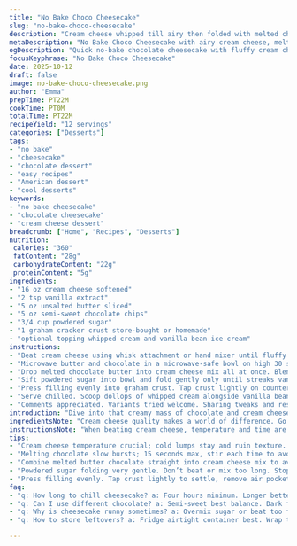 ```yaml
---
title: "No Bake Choco Cheesecake"
slug: "no-bake-choco-cheesecake"
description: "Cream cheese whipped till airy then folded with melted chocolate and butter. Powdered sugar brings subtle sweetness. Spread into crumbly crust, chilled to set. Serve cold with whipped cream and vanilla ice cream. No oven needed. A quick, smooth chocolate cheesecake with easy assembly. Familiar taste but with buttery richness, luscious texture. Attention to chocolate melting, cream cheese fluffiness essential. Takes about 20 minutes prep; chilling time varies. Twelve servings. Classic American dessert, versatile and forgiving. Substitutions possible for health or pantry limits. Tips included for texture, flavor, and troubleshooting."
metaDescription: "No Bake Choco Cheesecake with airy cream cheese, melted semi-sweet chocolate, buttery crust. Chill for firm texture, rich yet light chocolate flavor. Twelve servings."
ogDescription: "Quick no-bake chocolate cheesecake with fluffy cream cheese, melted butter, and semi-sweet chips. Chill well for sliceable texture and rich taste. Serve cold with cream."
focusKeyphrase: "No Bake Choco Cheesecake"
date: 2025-10-12
draft: false
image: no-bake-choco-cheesecake.png
author: "Emma"
prepTime: PT22M
cookTime: PT0M
totalTime: PT22M
recipeYield: "12 servings"
categories: ["Desserts"]
tags:
- "no bake"
- "cheesecake"
- "chocolate dessert"
- "easy recipes"
- "American dessert"
- "cool desserts"
keywords:
- "no bake cheesecake"
- "chocolate cheesecake"
- "cream cheese dessert"
breadcrumb: ["Home", "Recipes", "Desserts"]
nutrition: 
 calories: "360"
 fatContent: "28g"
 carbohydrateContent: "22g"
 proteinContent: "5g"
ingredients:
- "16 oz cream cheese softened"
- "2 tsp vanilla extract"
- "5 oz unsalted butter sliced"
- "5 oz semi-sweet chocolate chips"
- "3/4 cup powdered sugar"
- "1 graham cracker crust store-bought or homemade"
- "optional topping whipped cream and vanilla bean ice cream"
instructions:
- "Beat cream cheese using whisk attachment or hand mixer until fluffy and hopping with air bubbles, roughly 4 minutes. Look for pale, light texture not grainy or cold lumps. Add vanilla extract, pulse briefly just to combine. Set aside and clean bowl."
- "Microwave butter and chocolate in a microwave-safe bowl on high 30 seconds, then stir promptly. Repeat 15 second bursts stirring each time. Don’t let chocolate scorch or separate—smooth, shiny texture means done. Should be warm but not hot."
- "Drop melted chocolate butter into cream cheese mix all at once. Blend thoroughly until uniform, no swirls of white. Use slow speed to avoid flying mixture out. The glossy cocoa mix meeting fluffy base creates velvet cream. Time to add sugar next."
- "Sift powdered sugar into bowl and fold gently only until streaks vanish. Don’t overbeat or cheesecake will lose body. Texture should be thick but spreadable, holds shape when lifted with spatula."
- "Press filling evenly into graham crust. Tap crust lightly on counter to settle and remove air pockets. Cover tightly with plastic wrap. Refrigerate minimum 4 hours or overnight is better for sliceability and flavor depth."
- "Serve chilled. Scoop dollops of whipped cream alongside vanilla bean ice cream for cool counterpoints to dense chocolate. Fork passes cleanly through set cheesecake, edges hold neat cuts."
- "Comments appreciated. Variants tried welcome. Sharing tweaks and results helps everyone."
introduction: "Dive into that creamy mass of chocolate and cream cheese that jolts the senses with rich bite and smooth softness. You want chocolate deep but not stiff, fluffy but not airy like nothing. This no-bake concoction is the fastest way to real cheesecake satisfaction. No oven fuss, no water baths, just whipping and melting magic. I learned early, temper your expectations on sugar and chocolate quantity to avoid sickly-sweet or bland disappointment. Watch the chocolate melting closely, burn the stuff and you'll taste bitter ruin. Texture is king here. No skips on the chilling step or face a runny mess. Familiar kitchen smells greet you while slowly transforming simple ingredients into a marvel. I start every batch knowing I’ll tweak ratios a bit, based on taste buds and mood that day. The joy is the simplicity disguised as indulgence."
ingredientsNote: "Cream cheese quality makes a world of difference. Go full-fat, block style, not spreadable tubs with additives. For vanilla, use extract or even a scrape of fresh vanilla bean if you want. Store-bought crusts save time but making your own from crushed graham crackers plus melted butter adds freshness and control over sweetness and saltiness. Butter should be unsalted for balance. Chocolate choice greatly impacts flavor; semi-sweet is classic but swap for dark if more bitterness desired or milk chocolate for milder sweetness. Powdered sugar, not granulated, dissolves easily without gritty lumps. Common substitutions include vegan cream cheese alternatives or coconut cream for dairy-free, keeping textures close but expect slight flavor shifts. Don’t replace sugar with granulated unless dissolving first. Keep ingredients at room temp to prevent lumps and poor blending."
instructionsNote: "When beating cream cheese, temperature and time are critical. Cold cream cheese resists, causing uneven lumps, while overwhipping can incorporate too much air breaking texture. Chocolate and butter melting requires patience; stirring after every short heat burst avoids overheating and grainy chocolate. Combine melted chocolate quickly with cream cheese; if cooled too much, the mix clumps. Powdered sugar folding must be gentle—overmixed cheesecake goes runny or dense. Spreading mixture evenly sets a nicely shaped final product. The chilling window varies wildly with fridge temperature and thickness of filling—don’t rush. Ideal cheesecake is firm yet creamy, not icy or pudding-like. Serving with whipped cream and ice cream is not optional but crucial for temperature and texture contrast. If edges crack or topping breaks, next time chill longer or cover tightly to avoid condensation. Efficient assembly, clean tools, and attention to tactile cues make every batch consistent."
tips:
- "Cream cheese temperature crucial; cold lumps stay and ruin texture. Whip around 4 minutes for airy feel but watch not too much or breaks down. Look pale and light not grainy."
- "Melting chocolate slow bursts; 15 seconds max, stir each time to avoid scorching. Chocolate must be warm but not hot. Smooth shiny finish signals readiness. Overheated leads to grainy mess."
- "Combine melted butter chocolate straight into cream cheese mix to avoid clumps. Blend slow speed; splash risk with fast mixing. Goal is uniform glossy cocoa meeting fluffy base, velvet texture forms here."
- "Powdered sugar folding very gentle. Don’t beat or mix too long. Stops cheesecake from holding body. Streaks vanish, texture thick but still spreadable. Use spatula fold, not whisk or electric."
- "Press filling evenly. Tap crust lightly to settle, remove air pockets. Cover tightly plastic wrap. Minimum 4 hours chill; overnight better. Time varies with fridge temp and filling thickness; no shortcuts here."
faq:
- "q: How long to chill cheesecake? a: Four hours minimum. Longer better. Overnight if possible. Fridge temp varies results. Thicker filling takes extra time. Don’t rush or texture fails."
- "q: Can I use different chocolate? a: Semi-sweet best balance. Dark for bitterness, milk for sweet. Adjust sugar slightly if changing. Melting and texture can shift; watch carefully."
- "q: Why is cheesecake runny sometimes? a: Overmix sugar or beat too fast. Air breaks texture. Cold cream cheese lumps. Chocolate overheating causes clumping. Chill time skipped or fridge temp high."
- "q: How to store leftovers? a: Fridge airtight container best. Wrap tightly plastic wrap or aluminum foil. Can freeze wrapped well but texture may change on thaw. Use within 3 days fridge."

---
```

